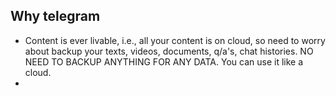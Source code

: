 ## Why telegram

- Content is ever livable, i.e., all your content is on cloud, so need to worry about backup your texts, videos, documents, q/a's, chat histories. NO NEED TO BACKUP ANYTHING FOR ANY DATA. You can use it like a cloud.
- 
